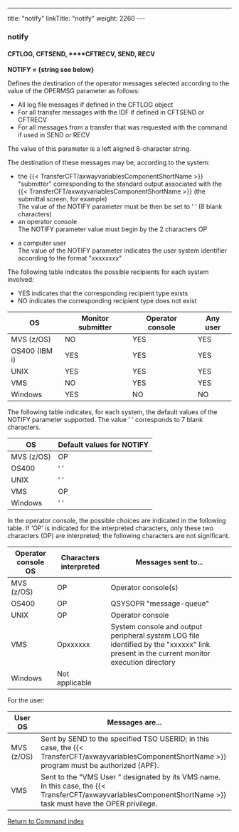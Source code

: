 ---
title: "notify"
linkTitle: "notify"
weight: 2260
---<span id="notify"></span>

### notify

#### CFTLOG, CFTSEND, **<span id="notify_CFTRECV"></span>**CFTRECV, SEND, RECV

****NOTIFY = {string see
below}****

Defines the destination of the operator
messages selected according to the value of the OPERMSG parameter as follows:

* All
    log file messages if defined in the CFTLOG object
* For
    all transfer messages with the IDF if defined in CFTSEND or CFTRECV
* For
    all messages from a transfer that was requested with the command if used
    in SEND or RECV

The value of this parameter is a left aligned 8-character string.

The destination of these messages may be, according to the system:

* the
    {{< TransferCFT/axwayvariablesComponentShortName >}} "submitter" corresponding to the standard
    output associated with the {{< TransferCFT/axwayvariablesComponentShortName >}} (the submittal screen,
    for example)  
    The value of the NOTIFY parameter must be then be set to ‘ ’ (8 blank
    characters)
* an
    operator console  
    The NOTIFY parameter value must begin by the 2 characters OP

<!-- -->

* a computer
    user  
    The value of the NOTIFY parameter indicates the user system identifier
    according to the format "xxxxxxxx"

The following table indicates the possible recipients for each system
involved:

* YES indicates that the corresponding
    recipient type exists
* NO indicates the corresponding recipient
    type does not exist


| OS  | Monitor submitter  | Operator console  | Any user  |
| --- | --- | --- | --- |
| MVS (z/OS) | NO  | YES  | YES  |
| OS400 (IBM i) | YES  | YES  | YES  |
| UNIX  | YES  | YES  | YES  |
| VMS  | NO  | YES  | YES  |
| Windows | YES  | NO  | NO  |


The following table indicates, for each system, the default values of
the NOTIFY parameter supported. The value ‘ ’ corresponds to 7 blank characters.


| OS  | Default values for NOTIFY  |
| --- | --- |
| MVS (z/OS) | OP  |
| OS400  | ‘ ’  |
| UNIX  | ‘ ’  |
| VMS  | OP  |
| Windows | ‘ ’  |


In the operator console, the possible choices are indicated in
the following table. If ‘OP’ is indicated for the interpreted characters,
only these two characters (OP) are interpreted; the following characters
are not significant.


| Operator console OS | Characters interpreted  | Messages sent to... |
| --- | --- | --- |
| MVS (z/OS) | OP  | Operator console(s)  |
| OS400  | OP  | QSYSOPR "message-queue"  |
| UNIX  | OP  | Operator console  |
| VMS  | Opxxxxxx  | System console and output peripheral system LOG file identified by the "xxxxxx" link present in the current monitor execution directory  |
| Windows | Not applicable  |   |


For the user:


| User OS  | Messages are...  |
| --- | --- |
| MVS (z/OS) | Sent by SEND to the specified TSO USERID; in this case, the {{< TransferCFT/axwayvariablesComponentShortName  >}} program must be authorized (APF). |
| VMS | Sent to the "VMS User " designated by its VMS name. In this case, the {{< TransferCFT/axwayvariablesComponentShortName  >}} task must have the OPER privilege. |


[Return to Command index](../../)
